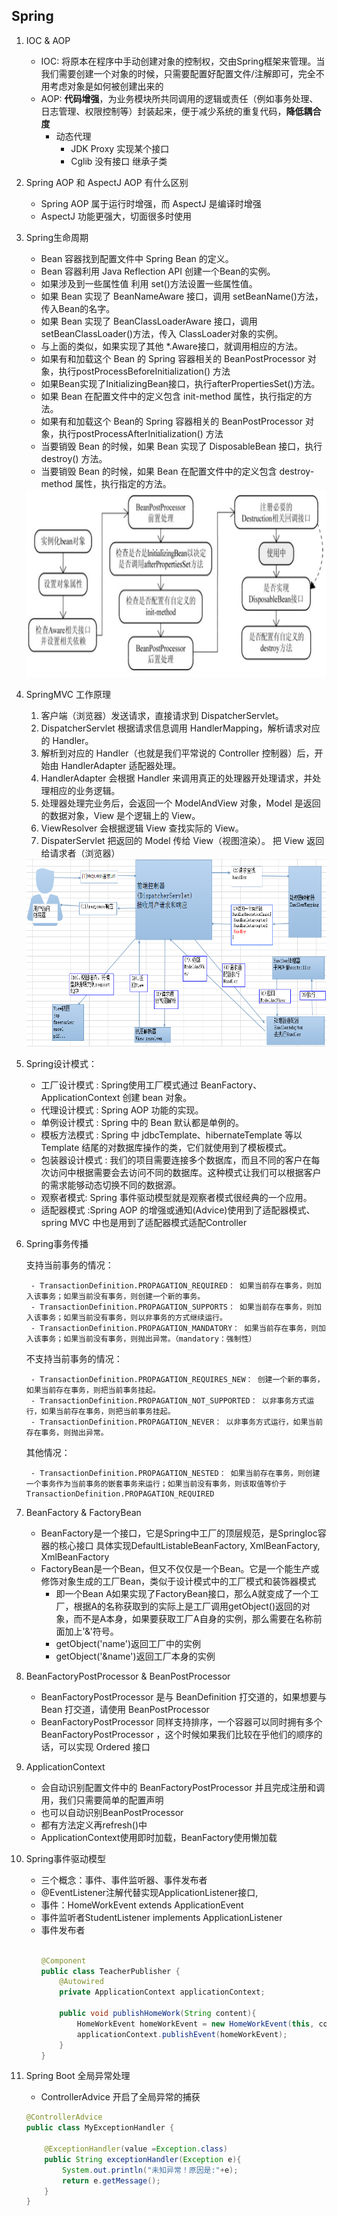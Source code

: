 ## Spring

1. IOC & AOP  
    - IOC: 将原本在程序中手动创建对象的控制权，交由Spring框架来管理。当我们需要创建一个对象的时候，只需要配置好配置文件/注解即可，完全不用考虑对象是如何被创建出来的
    - AOP: **代码增强**，为业务模块所共同调用的逻辑或责任（例如事务处理、日志管理、权限控制等）封装起来，便于减少系统的重复代码，**降低耦合度**
        - 动态代理
            - JDK Proxy 实现某个接口
            - Cglib 没有接口 继承子类
2. Spring AOP 和 AspectJ AOP 有什么区别
    - Spring AOP 属于运行时增强，而 AspectJ 是编译时增强
    - AspectJ 功能更强大，切面很多时使用
3. Spring生命周期
    - Bean 容器找到配置文件中 Spring Bean 的定义。
    - Bean 容器利用 Java Reflection API 创建一个Bean的实例。
    - 如果涉及到一些属性值 利用 set()方法设置一些属性值。
    - 如果 Bean 实现了 BeanNameAware 接口，调用 setBeanName()方法，传入Bean的名字。
    - 如果 Bean 实现了 BeanClassLoaderAware 接口，调用 setBeanClassLoader()方法，传入 ClassLoader对象的实例。
    - 与上面的类似，如果实现了其他 *.Aware接口，就调用相应的方法。
    - 如果有和加载这个 Bean 的 Spring 容器相关的 BeanPostProcessor 对象，执行postProcessBeforeInitialization() 方法
    - 如果Bean实现了InitializingBean接口，执行afterPropertiesSet()方法。
    - 如果 Bean 在配置文件中的定义包含 init-method 属性，执行指定的方法。
    - 如果有和加载这个 Bean的 Spring 容器相关的 BeanPostProcessor 对象，执行postProcessAfterInitialization() 方法
    - 当要销毁 Bean 的时候，如果 Bean 实现了 DisposableBean 接口，执行 destroy() 方法。
    - 当要销毁 Bean 的时候，如果 Bean 
    在配置文件中的定义包含 destroy-method 属性，执行指定的方法。
    <img src="./image/spring-lifecycle.jpg" height="300" width="800"/>
4. SpringMVC 工作原理
    1. 客户端（浏览器）发送请求，直接请求到 DispatcherServlet。
    2. DispatcherServlet 根据请求信息调用 HandlerMapping，解析请求对应的 Handler。
    3. 解析到对应的 Handler（也就是我们平常说的 Controller 控制器）后，开始由 HandlerAdapter 适配器处理。
    4. HandlerAdapter 会根据 Handler 来调用真正的处理器开处理请求，并处理相应的业务逻辑。
    5. 处理器处理完业务后，会返回一个 ModelAndView 对象，Model 是返回的数据对象，View 是个逻辑上的 View。
    6. ViewResolver 会根据逻辑 View 查找实际的 View。
    7. DispaterServlet 把返回的 Model 传给 View（视图渲染）。
    把 View 返回给请求者（浏览器）
    <img src="./image/spring-mvc-life.jpg" height="300" width="800"/>
5. Spring设计模式：  

    - 工厂设计模式 : Spring使用工厂模式通过 BeanFactory、ApplicationContext 创建 bean 对象。
    - 代理设计模式 : Spring AOP 功能的实现。
    - 单例设计模式 : Spring 中的 Bean 默认都是单例的。
    - 模板方法模式 : Spring 中 jdbcTemplate、hibernateTemplate 等以 Template 结尾的对数据库操作的类，它们就使用到了模板模式。
    - 包装器设计模式 : 我们的项目需要连接多个数据库，而且不同的客户在每次访问中根据需要会去访问不同的数据库。这种模式让我们可以根据客户的需求能够动态切换不同的数据源。
    - 观察者模式: Spring 事件驱动模型就是观察者模式很经典的一个应用。
    - 适配器模式 :Spring AOP 的增强或通知(Advice)使用到了适配器模式、spring MVC 中也是用到了适配器模式适配Controller

6. Spring事务传播  

    支持当前事务的情况：

        - TransactionDefinition.PROPAGATION_REQUIRED： 如果当前存在事务，则加入该事务；如果当前没有事务，则创建一个新的事务。
        - TransactionDefinition.PROPAGATION_SUPPORTS： 如果当前存在事务，则加入该事务；如果当前没有事务，则以非事务的方式继续运行。
        - TransactionDefinition.PROPAGATION_MANDATORY： 如果当前存在事务，则加入该事务；如果当前没有事务，则抛出异常。（mandatory：强制性）

    不支持当前事务的情况：

        - TransactionDefinition.PROPAGATION_REQUIRES_NEW： 创建一个新的事务，如果当前存在事务，则把当前事务挂起。
        - TransactionDefinition.PROPAGATION_NOT_SUPPORTED： 以非事务方式运行，如果当前存在事务，则把当前事务挂起。
        - TransactionDefinition.PROPAGATION_NEVER： 以非事务方式运行，如果当前存在事务，则抛出异常。
    其他情况：

        - TransactionDefinition.PROPAGATION_NESTED： 如果当前存在事务，则创建一个事务作为当前事务的嵌套事务来运行；如果当前没有事务，则该取值等价于TransactionDefinition.PROPAGATION_REQUIRED
    
7. BeanFactory & FactoryBean
    - BeanFactory是一个接口，它是Spring中工厂的顶层规范，是SpringIoc容器的核心接口
    具体实现DefaultListableBeanFactory, XmlBeanFactory, XmlBeanFactory
    - FactoryBean是一个Bean，但又不仅仅是一个Bean。它是一个能生产或修饰对象生成的工厂Bean，类似于设计模式中的工厂模式和装饰器模式
        - 即一个Bean A如果实现了FactoryBean接口，那么A就变成了一个工厂，根据A的名称获取到的实际上是工厂调用getObject()返回的对象，而不是A本身，如果要获取工厂A自身的实例，那么需要在名称前面加上'&'符号。
        - getObject('name')返回工厂中的实例
        - getObject('&name')返回工厂本身的实例

8. BeanFactoryPostProcessor & BeanPostProcessor
    - BeanFactoryPostProcessor 是与 BeanDefinition 打交道的，如果想要与 Bean 打交道，请使用 BeanPostProcessor
    - BeanFactoryPostProcessor 同样支持排序，一个容器可以同时拥有多个 BeanFactoryPostProcessor ，这个时候如果我们比较在乎他们的顺序的话，可以实现 Ordered 接口

9. ApplicationContext
    - 会自动识别配置文件中的 BeanFactoryPostProcessor 并且完成注册和调用，我们只需要简单的配置声明
    - 也可以自动识别BeanPostProcessor
    - 都有方法定义再refresh()中
    - ApplicationContext使用即时加载，BeanFactory使用懒加载

10. Spring事件驱动模型
    - 三个概念：事件、事件监听器、事件发布者
    - @EventListener注解代替实现ApplicationListener接口,
    - 事件：HomeWorkEvent extends ApplicationEvent
    - 事件监听者StudentListener implements ApplicationListener<HomeWorkEvent>
    - 事件发布者
        ```java

        @Component
        public class TeacherPublisher {
            @Autowired
            private ApplicationContext applicationContext;
            
            public void publishHomeWork(String content){
                HomeWorkEvent homeWorkEvent = new HomeWorkEvent(this, content);
                applicationContext.publishEvent(homeWorkEvent);
            }
        }
        ```
11. Spring Boot 全局异常处理
    - ControllerAdvice 开启了全局异常的捕获    
    ```java
    @ControllerAdvice
    public class MyExceptionHandler {

        @ExceptionHandler(value =Exception.class)
        public String exceptionHandler(Exception e){
            System.out.println("未知异常！原因是:"+e);
            return e.getMessage();
        }
    }
    ```
